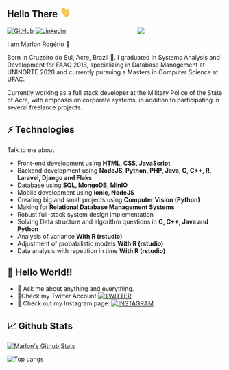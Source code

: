 <h2> Hello There <img src="https://raw.githubusercontent.com/ABSphreak/ABSphreak/master/gifs/Hi.gif" height="25px"></h2>

<img align="right" src="https://github.com/rajput2107/rajput2107/blob/master/Assets/Developer.gif" width='200'/>

[![GitHub](https://img.shields.io/badge/SUPPORT%20AT-GITHUB-blue?style=for-the-badge&logo=github)](https://github.com/msrogerio) [![Linkedin](https://img.shields.io/badge/MY%20PROFILE-Linkedin-blue?style=for-the-badge&logo=github)](https://www.linkedin.com/in/marlon-rog%C3%A9rio-15602a141/)
 
I am Marlon Rogério 🧔

Born in Cruzeiro do Sul, Acre, Brazil 🏫. I graduated in Systems Analysis and Development for FAAO 2018, specializing in Database Management at UNINORTE 2020 and currently pursuing a Masters in Computer Science at UFAC.

Currently working as a full stack developer at the Military Police of the State of Acre, with emphasis on corporate systems, in addition to participating in several freelance projects.

## ⚡ Technologies
Talk to me about
- Front-end development using **HTML, CSS, JavaScript**
- Backend development using **NodeJS, Python, PHP, Java, C, C++, R, Laravel, Django and Flaks**
- Database using **SQL, MongoDB, MinIO**
- Mobile development using **Ionic, NodeJS**
- Creating big and small projects using **Computer Vision (Python)**
- Making for **Relational Database Management Systems**
- Robust full-stack system design implementation
- Solving Data structure and algorithm questions in **C, C++, Java and Python**
- Analysis of variance **With R (rstudio)**
- Adjustment of probabilistic models **With R (rstudio)**
- Data analysis with repetition in time **With R (rstudio)**

## 🤔 Hello World!! 
- 💬 Ask me about anything and everything.
- 🐥Check my Twitter Account [![TWITTER](https://img.shields.io/badge/FOLLOW%20ME-TWITTER-informational?style=flat-square&logo=Twitter&logoColor=white)](https://twitter.com/MarlonRogrio3)
- 🎯 Check out my Instagram page: [![INSTAGRAM](https://img.shields.io/badge/FOLLOW%20ME-INSTAGRAM-blueviolet?style=flat-square&logo=Instagram&logoColor=white)](https://www.instagram.com/rogerio_marlon_ads/)


## 📈 Github Stats

<a href="https://github.com/msrogerio/msrogerio">
 <img alt="Marlon's Github Stats" src="https://github-readme-stats.vercel.app/api/?username=furkan-gulsen&show_icons=true&count_private=true&theme=react&hide_border=true&bg_color=1F222E&title_color=F85D7F&icon_color=F8D866" height="192px"/>
</a>


[![Top Langs](https://github-readme-stats.vercel.app/api/top-langs/?username=hashfx&theme=react&custom_title=Most-Used-Languages)](https://github.com/hashfx/github-readme-stats) 
